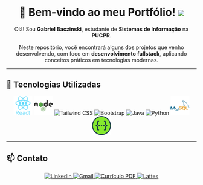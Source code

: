 <h1 align="center">
  📌 Bem-vindo ao meu Portfólio!
  <img src="https://media.giphy.com/media/hvRJCLFzcasrR4ia7z/giphy.gif" width="30"/>
</h1>

<p align="center">Olá! Sou <strong>Gabriel Baczinski</strong>, estudante de <strong>Sistemas de Informação</strong> na <strong>PUCPR</strong>.</p>

<p align="center">Neste repositório, você encontrará alguns dos projetos que venho desenvolvendo, com foco em <strong>desenvolvimento fullstack</strong>, aplicando conceitos práticos em tecnologias modernas.</p>

---

## 🚀 Tecnologias Utilizadas

<p align="center">
  <!-- Ícones animados para algumas tecnologias -->
  <img src="https://raw.githubusercontent.com/devicons/devicon/master/icons/react/react-original-wordmark.svg" width="50" title="React" />
  <img src="https://raw.githubusercontent.com/devicons/devicon/master/icons/nodejs/nodejs-original-wordmark.svg" width="50" title="Node.js" />
  <img src="https://c.tenor.com/F54jllcq46wAAAAC/tailwind-css.gif" width="50" title="Tailwind CSS" />
  <img src="https://c.tenor.com/EfpqvQxj8RsAAAAC/bootstrap-bootstrap-5.gif" width="50" title="Bootstrap" />
  <img src="https://c.tenor.com/OQZQt17I5RQAAAAC/java-java-logo.gif" width="50" title="Java" />
  <img src="https://c.tenor.com/d4CGW_Z9LOoAAAAC/python-python-logo.gif" width="50" title="Python" />
  <img src="https://raw.githubusercontent.com/devicons/devicon/master/icons/mysql/mysql-original-wordmark.svg" width="50" title="MySQL" />
  <img src="https://raw.githubusercontent.com/devicons/devicon/master/icons/swagger/swagger-original.svg" width="50" title="Swagger API" />
</p>

---

## 📫 Contato

<p align="center">
  <a href="https://www.linkedin.com/in/gabrielbaczinski/" title="LinkedIn">
    <img src="https://c.tenor.com/48gjddvdLxoAAAAC/linkedin-link.gif" width="120" alt="LinkedIn"/>
  </a>
  <a href="mailto:gabrielbaczinski@gmail.com" title="Email">
    <img src="https://c.tenor.com/ThnUZjxaz6UAAAAC/gmail-mail.gif" width="120" alt="Gmail"/>
  </a>
  <a href="https://github.com/gabrielbaczinski/GabrielBaczinski/blob/main/Curr%C3%ADculo.pdf" title="Currículo">
    <img src="https://c.tenor.com/Pl2o2P4B3ycAAAAC/pdf-file.gif" width="120" alt="Currículo PDF"/>
  </a>
  <a href="https://lattes.cnpq.br/5780671838925571" title="Lattes">
    <img src="https://c.tenor.com/fIEMc-Zvp3kAAAAC/reading-book.gif" width="120" alt="Lattes"/>
  </a>
</p>
